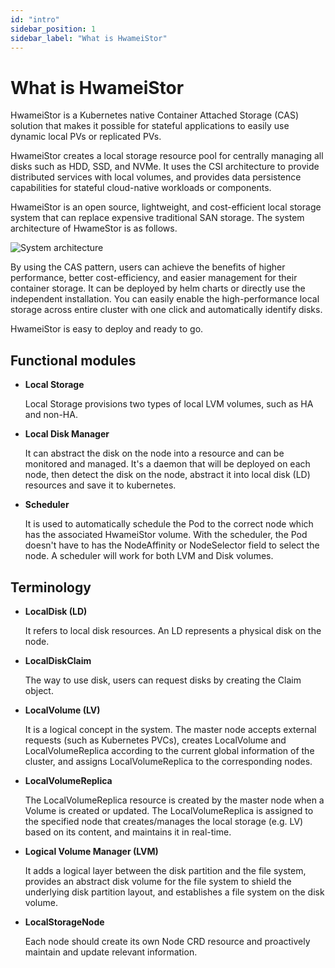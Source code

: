 ```yaml
---
id: "intro"
sidebar_position: 1
sidebar_label: "What is HwameiStor"
---
```


# What is HwameiStor

HwameiStor is a Kubernetes native Container Attached Storage (CAS) solution that makes it possible for stateful applications to easily use dynamic local PVs or replicated PVs.  

HwameiStor creates a local storage resource pool for centrally managing all disks such as HDD, SSD, and NVMe. It uses the CSI architecture to provide distributed services with local volumes, and provides data persistence capabilities for stateful cloud-native workloads or components.

HwameiStor is an open source, lightweight, and cost-efficient local storage system that can replace expensive traditional SAN storage. The system architecture of HwameStor is as follows.

![System architecture](img/architecture.png)

 By using the CAS pattern, users can achieve the benefits of higher performance, better cost-efficiency, and easier management for their container storage. It can be deployed by helm charts or directly use the independent installation. You can easily enable the high-performance local storage across entire cluster with one click and automatically identify disks.

HwameiStor is easy to deploy and ready to go.

## Functional modules

- **Local Storage**
  
  Local Storage provisions two types of local LVM volumes, such as HA and non-HA.

- **Local Disk Manager**
  
  It can abstract the disk on the node into a resource and can be monitored and managed. It's a daemon that will be deployed on each node, then detect the disk on the node, abstract it into local disk (LD) resources and save it to kubernetes.

- **Scheduler**
  
  It is used to automatically schedule the Pod to the correct node which has the associated HwameiStor volume. With the scheduler, the Pod doesn't have to has the NodeAffinity or NodeSelector field to select the node. A scheduler will work for both LVM and Disk volumes.

## Terminology

- **LocalDisk (LD)**
  
  It refers to local disk resources. An LD represents a physical disk on the node.

- **LocalDiskClaim**
  
  The way to use disk, users can request disks by creating the Claim object.

- **LocalVolume (LV)**
  
  It is a logical concept in the system. The master node accepts external requests (such as Kubernetes PVCs), creates LocalVolume and LocalVolumeReplica according to the current global information of the cluster, and assigns LocalVolumeReplica to the corresponding nodes.

- **LocalVolumeReplica**
  
  The LocalVolumeReplica resource is created by the master node when a Volume is created or updated. The LocalVolumeReplica is assigned to the specified node that creates/manages the local storage (e.g. LV) based on its content, and maintains it in real-time.

- **Logical Volume Manager (LVM)**
  
  It adds a logical layer between the disk partition and the file system, provides an abstract disk volume for the file system to shield the underlying disk partition layout, and establishes a file system on the disk volume.

- **LocalStorageNode**
  
  Each node should create its own Node CRD resource and proactively maintain and update relevant information.